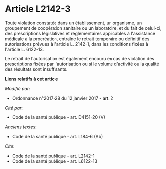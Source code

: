 # Article L2142-3

Toute violation constatée dans un établissement, un organisme, un groupement de coopération sanitaire ou un laboratoire, et
du fait de celui-ci, des prescriptions législatives et réglementaires applicables à l'assistance médicale à la procréation,
entraîne le retrait temporaire ou définitif des autorisations prévues à l'article L. 2142-1, dans les conditions fixées à
l'article L. 6122-13. 

Le retrait de l'autorisation est également encouru en cas de violation des prescriptions fixées par l'autorisation ou si le
volume d'activité ou la qualité des résultats sont insuffisants.

**Liens relatifs à cet article**

_Modifié par_:

  - Ordonnance n°2017-28 du 12 janvier 2017 - art. 2

_Cité par_:

  - Code de la santé publique - art. D4151-20 (V)

_Anciens textes_:

  - Code de la santé publique - art. L184-6 (Ab)

_Cite_:

  - Code de la santé publique - art. L2142-1
  - Code de la santé publique - art. L6122-13
